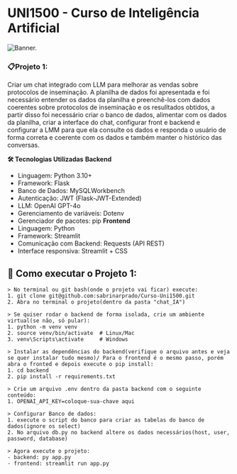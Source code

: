 # UNI1500 - Curso de Inteligência Artificial 
![Banner.](https://ravel.com.br/blog/wp-content/uploads/2023/04/IA-no-Cotidiano-Banner.jpg)

### 📋Projeto 1: 
Criar um chat integrado com LLM para melhorar as vendas sobre protocolos de inseminação. A planilha de dados foi apresentada e foi necessário entender os dados da planilha e preenchê-los com dados coerentes sobre protocolos de inseminação e os resulltados obtidos, a partir disso foi necessário criar o banco de dados, alimentar com os dados da planilha, criar a interface do chat, configurar front e backend e configurar a LMM para que ela consulte os dados e responda o usuário de forma correta e coerente com os dados e também manter o histórico das conversas.

**🛠️ Tecnologias Utilizadas**
**Backend**
- Linguagem: Python 3.10+
- Framework: Flask
- Banco de Dados: MySQLWorkbench
- Autenticação: JWT (Flask-JWT-Extended)
- LLM: OpenAI GPT-4o
- Gerenciamento de variáveis: Dotenv
- Gerenciador de pacotes: pip
  **Frontend**
- Linguagem: Python
- Framework: Streamlit
- Comunicação com Backend: Requests (API REST)
- Interface responsiva: Streamlit + CSS

## 🚀 Como executar o Projeto 1:
```
> No terminal ou git bash(onde o projeto vai ficar) execute:
1. git clone git@github.com:sabrinarprado/Curso-Uni1500.git
2. Abra no terminal o projeto(dentro da pasta "chat_IA")

> Se quiser rodar o backend de forma isolada, crie um ambiente virtual(se não, só pular):
1. python -m venv venv
2. source venv/bin/activate  # Linux/Mac
3. venv\Scripts\activate     # Windows

> Instalar as dependências do backend(verifique o arquivo antes e veja se quer instalar tudo mesmo)/ Para o frontend é o mesmo passo, porém abra o fronted e depois execute o pip install:
1. cd backend
2. pip install -r requirements.txt

> Crie um arquivo .env dentro da pasta backend com o seguinte conteúdo:
1. OPENAI_API_KEY=coloque-sua-chave aqui

> Configurar Banco de dados:
1. execute o script do banco para criar as tabelas do banco de dados(ignore os select)
2. No arquivo db.py no backend altere os dados necessários(host, user, password, database)

> Agora execute o projeto:
- backend: py app.py
- frontend: streamlit run app.py
```




